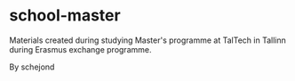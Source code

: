 # school-master
Materials created during studying Master's programme at TalTech in Tallinn during Erasmus exchange programme.

By schejond
